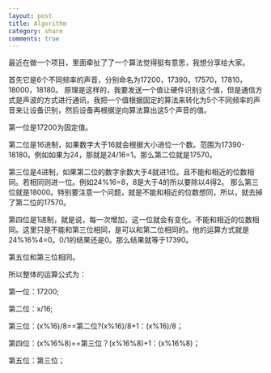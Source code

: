 ```yaml
---
layout: post
title: Algorithm
category: share
comments: true
---
```


最近在做一个项目，里面牵扯了了一个算法觉得挺有意思，我想分享给大家。


首先它是6个不同频率的声音，分别命名为17200，17390，17570，17810，18000，18180。
原理是这样的，我要发送一个值让硬件识别这个值，但是通信方式是声波的方式进行通讯，我把一个值根据固定的算法来转化为5个不同频率的声音来让设备识别，然后设备再根据逆向算法算出这5个声音的值。


<p>第一位是17200为固定值。<p>
<p>第二位是16进制，如果数字大于16就会根据大小进位一个数。范围为17390-18180。例如如果为24，那就是24/16=1。那么第二位就是17570。<p>
<p>第三位是4进制，如果第二位的数字余数大于4就进1位。且不能和相近的位数相同。若相同则进一位。例如24%16=8，8是大于4的所以要除以4得2。
那么第三位就是18000。特别要注意一个问题，就是不能和相近的位数想同，所以，就去掉了第二位的17570。<p>
<p>第四位是1进制，就是说，每一次增加，这一位就会有变化。不能和相近的位数相同。这里只是不能和第三位相同，是可以和第二位相同的。他的运算方式就是24%16%4=0。0/1的结果还是0。那么结果就等于17390。<p>
<p>第五位和第三位相同。<p>


<p>所以整体的运算公式为：<p>
<p>第一位：17200;<p>
<p>第二位：x/16;<p>
<p>第三位：(x%16)/8==第二位?(x%16)/8+1：(x%16)/8；<p>
<p>第四位：(x%16%8)==第三位？(x%16%8)+1：(x%16%8)；<p>
<p>第五位：第三位；<p>

